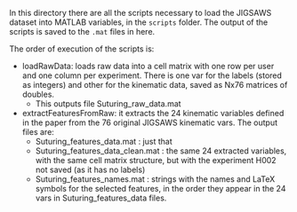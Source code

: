 In this directory there are all the scripts necessary to load the JIGSAWS
dataset into MATLAB variables, in the `scripts` folder. The output of the
scripts is saved to the `.mat` files in here.

The order of execution of the scripts is:
- loadRawData: loads raw data into a cell matrix with one row per user and
        one column per experiment. There is one var for the labels (stored
        as integers) and other for the kinematic data, saved as Nx76
        matrices of doubles.
    - This outputs file Suturing_raw_data.mat
- extractFeaturesFromRaw: it extracts the 24 kinematic variables defined in
        the paper from the 76 original JIGSAWS kinematic vars. The output
        files are:
    - Suturing_features_data.mat : just that
    - Suturing_features_data_clean.mat : the same 24 extracted variables,
            with the same cell matrix structure, but with the experiment
            H002 not saved (as it has no labels)
    - Suturing_features_names.mat : strings with the names and LaTeX 
            symbols for the selected features, in the order they appear in
            the 24 vars in Suturing_features_data files.